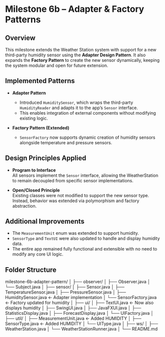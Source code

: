 # Milestone 6b – Adapter & Factory Patterns

## Overview

This milestone extends the Weather Station system with support for a new third-party humidity sensor using the **Adapter Design Pattern**. It also expands the **Factory Pattern** to create the new sensor dynamically, keeping the system modular and open for future extension.

## Implemented Patterns

- **Adapter Pattern**
  - Introduced `HumiditySensor`, which wraps the third-party `HumidityReader` and adapts it to the app’s `Sensor` interface.
  - This enables integration of external components without modifying existing logic.

- **Factory Pattern (Extended)**
  - `SensorFactory` now supports dynamic creation of humidity sensors alongside temperature and pressure sensors.

## Design Principles Applied

- **Program to Interface**  
  All sensors implement the `Sensor` interface, allowing the WeatherStation to remain decoupled from specific sensor implementations.

- **Open/Closed Principle**  
  Existing classes were not modified to support the new sensor type. Instead, behavior was extended via polymorphism and factory abstraction.

## Additional Improvements

- The `MeasurementUnit` enum was extended to support humidity.
- `SensorType` and `TextUI` were also updated to handle and display humidity data.
- The entire app remained fully functional and extensible with no need to modify any core UI logic.

## Folder Structure
milestone-6b-adapter-pattern/
│
├── observer/
│   ├── Observer.java
│   └── Subject.java
│
├── sensor/
│   ├── Sensor.java
│   ├── TemperatureSensor.java
│   ├── PressureSensor.java
│   ├── HumiditySensor.java       ← Adapter implementation
│   └── SensorFactory.java        ← Factory updated for humidity
│
├── ui/
│   ├── TextUI.java               ← Now also displays humidity
│   ├── SwingUI.java
│   ├── JavaFXUI.java
│   ├── StatisticsDisplay.java
│   ├── ForecastDisplay.java
│   └── UIFactory.java
│
├── util/
│   ├── MeasurementUnit.java      ← Added HUMIDITY
│   ├── SensorType.java           ← Added HUMIDITY
│   └── UIType.java
│
├── ws/
│   ├── WeatherStation.java
│   └── WeatherStationRunner.java
│
└── README.md